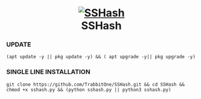 <h1 align="center">
  <br>
  <a href="https://github.com/TrabbitOne/SSHash"><img src="https://i.ibb.co/TTHC65b/296031085-d6739c8d-0719-41dc-8143-56ce4a620bcc.png" alt="SSHash"></a>
  <br>
  SSHash
  <br>
</h1>

### UPDATE
```
(apt update -y || pkg update -y) && ( apt upgrade -y|| pkg upgrade -y)
```

### SINGLE LINE INSTALLATION
```
git clone https://github.com/TrabbitOne/SSHash.git && cd SSHash && chmod +x sshash.py && (python sshash.py || python3 sshash.py)
```
